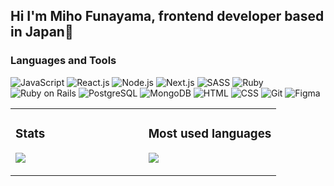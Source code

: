 ## Hi I'm Miho Funayama, frontend developer based in Japan👋

<!-- - currently Headstarter AI fellow and thrilled to start my new position as a frontend dev in Sep👩🏻‍💻🎉
- Former PjM in a global team🌏
- I am building 🤖[AI Copywriting solution](https://www.novacopyai.xyz/) with my fantastic teammates from Headstarter AI fellowship, [Farheen](https://github.com/SyedaFarheen1), [Juanita](https://github.com/JuanitaCathy), and [Cindy](https://github.com/Cindy0202-mae)!🚀✨
- I built [Kanji Cam](https://kanji-cam-miho-2cba8719681c.herokuapp.com/) and [Caravana](https://caravana-miho-328b8c5c8cfd.herokuapp.com/) with my terrific teammates from Le Wagon, [Vincent](https://github.com/NHV33), [Tiger](https://github.com/Toralulu), and [Taka](https://github.com/tak-hiro0503)!🎊
- Currently learning TypeScript -->

### Languages and Tools
![JavaScript](https://img.shields.io/badge/-JavaScript-3776AB?style=flat&logo=JavaScript&logoColor=white)
![React.js](https://img.shields.io/badge/-React.js-3776AB?style=flat&logo=React&logoColor=white)
![Node.js](https://img.shields.io/badge/-Node.js-3776AB?style=flat&logo=Node.js&logoColor=white)
![Next.js](https://img.shields.io/badge/-Next.js-3776AB?style=flat&logo=Next.js&logoColor=white)
![SASS](https://img.shields.io/badge/-SASS-3776AB?style=flat&logo=SASS&logoColor=white)
![Ruby](https://img.shields.io/badge/-Ruby-3776AB?style=flat&logo=Ruby&logoColor=white)
![Ruby on Rails](https://img.shields.io/badge/-Ruby_on_Rails-3776AB?style=flat&logo=Rubyonrails&logoColor=white)
![PostgreSQL](https://img.shields.io/badge/-PostgreSQL-3776AB?style=flat&logo=postgresql&logoColor=white)
![MongoDB](https://img.shields.io/badge/-MongoDB-3776AB?style=flat&logo=mongodb&logoColor=white)
![HTML](https://img.shields.io/badge/-HTML-3776AB?style=flat&logo=HTML5&logoColor=white)
![CSS](https://img.shields.io/badge/-CSS-3776AB?style=flat&logo=CSS3&logoColor=white)
![Git](https://img.shields.io/badge/-Git-3776AB?style=flat&logo=Git&logoColor=white)
![Figma](https://img.shields.io/badge/-Figma-3776AB?style=flat&logo=Figma&logoColor=white)

<table>
  <tr>
    <td width="50%">
      
### Stats
![](https://github-readme-stats.vercel.app/api?username=funamioh&show_icons=true&theme=radical&cache_seconds=1800)

<!--
**funamioh/funamioh** is a ✨ _special_ ✨ repository because its `README.md` (this file) appears on your GitHub profile.

Here are some ideas to get you started:-->

</td>
    <td width="50%">

<!--![applause](https://media.giphy.com/media/QBC5foQmcOkdq/giphy.gif)-->

### Most used languages
![](https://github-readme-stats.vercel.app/api/top-langs/?username=funamioh&layout=compact)


</td>
  </tr>
</table>
